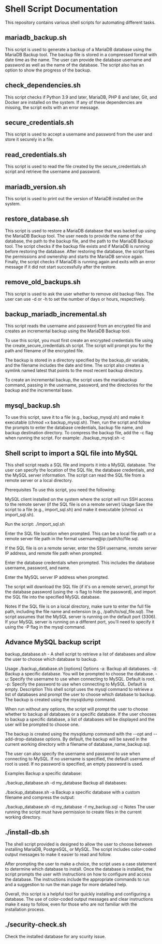 # Shell Script Documentation
This repository contains various shell scripts for automating different tasks.

## mariadb_backup.sh
This script is used to generate a backup of a MariaDB database using the MariaDB Backup tool. The backup file is stored in a compressed format with date time as the name. The user can provide the database username and password as well as the name of the database. The script also has an option to show the progress of the backup.

## check_dependencies.sh
This script checks if Python 3.9 and later, MariaDB, PHP 8 and later, Git, and Docker are installed on the system. If any of these dependencies are missing, the script exits with an error message.

## secure_credentials.sh
This script is used to accept a username and password from the user and store it securely in a file.

## read_credentials.sh
This script is used to read the file created by the secure_credentials.sh script and retrieve the username and password.

## mariadb_version.sh
This script is used to print out the version of MariaDB installed on the system.

## restore_database.sh
This script is used to restore a MariaDB database that was backed up using the MariaDB Backup tool. The user needs to provide the name of the database, the path to the backup file, and the path to the MariaDB Backup tool. The script checks if the backup file exists and if MariaDB is running before restoring the database. After restoring the database, the script fixes the permissions and ownership and starts the MariaDB service again. Finally, the script checks if MariaDB is running again and exits with an error message if it did not start successfully after the restore.

## remove_old_backups.sh
This script is used to ask the user whether to remove old backup files. The user can use -d or -h to set the number of days or hours, respectively.

## backup_mariadb_incremental.sh
This script reads the username and password from an encrypted file and creates an incremental backup using the MariaDB Backup tool.

To use this script, you must first create an encrypted credentials file using the create_secure_credentials.sh script. The script will prompt you for the path and filename of the encrypted file.

The backup is stored in a directory specified by the backup_dir variable, and the filename includes the date and time. The script also creates a symlink named latest that points to the most recent backup directory.

To create an incremental backup, the script uses the mariabackup command, passing in the username, password, and the directories for the backup and the incremental base.

## mysql_backup.sh
To use this script, save it to a file (e.g., backup_mysql.sh) and make it executable (chmod +x backup_mysql.sh). Then, run the script and follow the prompts to enter the database credentials, backup file name, and backup destination directory. To compress the backup file, add the -c flag when running the script. For example: ./backup_mysql.sh -c

## Shell script to import a SQL file into MySQL
This shell script reads a SQL file and imports it into a MySQL database. The user can specify the location of the SQL file, the database credentials, and the MySQL server information. The script can read the SQL file from a remote server or a local directory.

Prerequisites
To use this script, you need the following:

MySQL client installed on the system where the script will run
SSH access to the remote server (if the SQL file is on a remote server)
Usage
Save the script to a file (e.g., import_sql.sh) and make it executable (chmod +x import_sql.sh).

Run the script: ./import_sql.sh

Enter the SQL file location when prompted. This can be a local file path or a remote server file path in the format username@ip:/path/to/file.sql.

If the SQL file is on a remote server, enter the SSH username, remote server IP address, and remote file path when prompted.

Enter the database credentials when prompted. This includes the database username, password, and name.

Enter the MySQL server IP address when prompted.

The script will download the SQL file (if it's on a remote server), prompt for the database password (using the -s flag to hide the password), and import the SQL file into the specified MySQL database.

Notes
If the SQL file is on a local directory, make sure to enter the full file path, including the file name and extension (e.g., /path/to/sql_file.sql).
The script assumes that the MySQL server is running on the default port (3306). If your MySQL server is running on a different port, you'll need to specify it using the -P flag in the mysql command.

## Advance MySQL backup script
backup_database.sh - A shell script to retrieve a list of databases and allow the user to choose which database to backup.

Usage
./backup_database.sh [options]
Options
-a: Backup all databases.
-d: Backup a specific database. You will be prompted to choose the database.
-u: Specify the username to use when connecting to MySQL. Default is root.
-p: Specify the password to use when connecting to MySQL. Default is empty.
Description
This shell script uses the mysql command to retrieve a list of databases and prompt the user to choose which database to backup. The backup is created using the mysqldump command.

When run without any options, the script will prompt the user to choose whether to backup all databases or a specific database. If the user chooses to backup a specific database, a list of databases will be displayed and the user will be prompted to choose one.

The backup is created using the mysqldump command with the --opt and --add-drop-database options. By default, the backup will be saved in the current working directory with a filename of database_name_backup.sql.

The user can also specify the username and password to use when connecting to MySQL. If no username is specified, the default username of root is used. If no password is specified, an empty password is used.

Examples
Backup a specific database:

./backup_database.sh -d my_database
Backup all databases:

./backup_database.sh -a
Backup a specific database with a custom filename and compress the output:

./backup_database.sh -d my_database -f my_backup.sql -c
Notes
The user running the script must have permission to create files in the current working directory.

## ./install-db.sh
The shell script provided is designed to allow the user to choose between installing MariaDB, PostgreSQL, or MySQL. The script includes color-coded output messages to make it easier to read and follow.

After prompting the user to make a choice, the script uses a case statement to determine which database to install. Once the database is installed, the script prompts the user with instructions on how to configure and access the database. The instructions include the appropriate commands to run and a suggestion to run the man page for more detailed help.

Overall, this script is a helpful tool for quickly installing and configuring a database. The use of color-coded output messages and clear instructions make it easy to follow, even for those who are not familiar with the installation process.

## ./security-check.sh
Check the installed database for any scurity issue.
